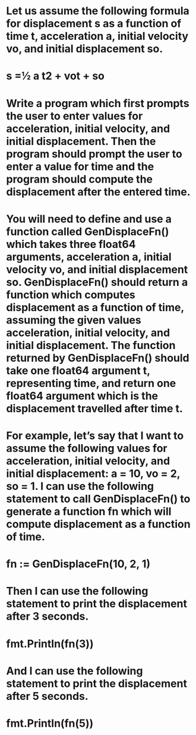 # Let us assume the following formula for displacement s as a function of time t, acceleration a, initial velocity vo, and initial displacement so.

# s =½ a t2 + vot + so

# Write a program which first prompts the user to enter values for acceleration, initial velocity, and initial displacement. Then the program should prompt the user to enter a value for time and the program should compute the displacement after the entered time.

# You will need to define and use a function called GenDisplaceFn() which takes three float64 arguments, acceleration a, initial velocity vo, and initial displacement so. GenDisplaceFn() should return a function which computes displacement as a function of time, assuming the given values acceleration, initial velocity, and initial displacement. The function returned by GenDisplaceFn() should take one float64 argument t, representing time, and return one float64 argument which is the displacement travelled after time t.

# For example, let’s say that I want to assume the following values for acceleration, initial velocity, and initial displacement: a = 10, vo = 2, so = 1. I can use the following statement to call GenDisplaceFn() to generate a function fn which will compute displacement as a function of time.

# fn := GenDisplaceFn(10, 2, 1)

# Then I can use the following statement to print the displacement after 3 seconds.

# fmt.Println(fn(3))

# And I can use the following statement to print the displacement after 5 seconds.

# fmt.Println(fn(5))
